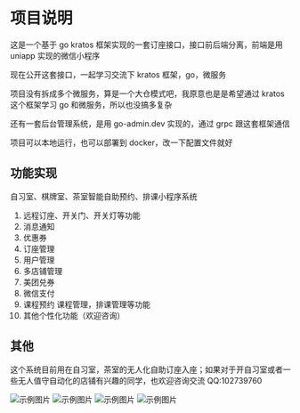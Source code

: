 # 项目说明

这是一个基于 go kratos 框架实现的一套订座接口，接口前后端分离，前端是用 uniapp 实现的微信小程序

现在公开这套接口，一起学习交流下 kratos 框架，go，微服务

项目没有拆成多个微服务，算是一个大仓模式吧，我原意也是是希望通过 kratos 这个框架学习 go 和微服务，所以也没搞多复杂

还有一套后台管理系统，是用 go-admin.dev 实现的，通过 grpc 跟这套框架通信

项目可以本地运行，也可以部署到 docker，改一下配置文件就好

## 功能实现

自习室、棋牌室、茶室智能自助预约、排课小程序系统

1. 远程订座、开关门、开关灯等功能
2. 消息通知
3. 优惠券
4. 订座管理
5. 用户管理
6. 多店铺管理
7. 美团兑券
8. 微信支付
9. 课程预约 课程管理，排课管理等功能
10. 其他个性化功能（欢迎咨询）

## 其他

这个系统目前用在自习室，茶室的无人化自助订座入座；如果对于开自习室或者一些无人值守自动化的店铺有兴趣的同学，也欢迎咨询交流
QQ:102739760

![示例图片](https://www.fish-study.com/static/1451712848164_.pic.jpg)
![示例图片](https://www.fish-study.com/static/1431712848163_.pic.jpeg)
![示例图片](https://www.fish-study.com/static/1441712848164_.pic.jpg)
![示例图片](https://www.fish-study.com/static/1713003387612.png)
